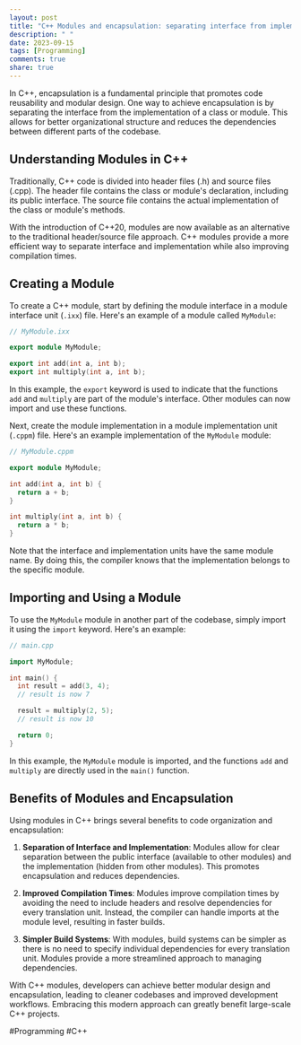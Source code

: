 ```yaml
---
layout: post
title: "C++ Modules and encapsulation: separating interface from implementation"
description: " "
date: 2023-09-15
tags: [Programming]
comments: true
share: true
---
```


In C++, encapsulation is a fundamental principle that promotes code reusability and modular design. One way to achieve encapsulation is by separating the interface from the implementation of a class or module. This allows for better organizational structure and reduces the dependencies between different parts of the codebase.

## Understanding Modules in C++

Traditionally, C++ code is divided into header files (.h) and source files (.cpp). The header file contains the class or module's declaration, including its public interface. The source file contains the actual implementation of the class or module's methods.

With the introduction of C++20, modules are now available as an alternative to the traditional header/source file approach. C++ modules provide a more efficient way to separate interface and implementation while also improving compilation times.

## Creating a Module

To create a C++ module, start by defining the module interface in a module interface unit (`.ixx`) file. Here's an example of a module called `MyModule`:

```cpp
// MyModule.ixx

export module MyModule;

export int add(int a, int b);
export int multiply(int a, int b);
```

In this example, the `export` keyword is used to indicate that the functions `add` and `multiply` are part of the module's interface. Other modules can now import and use these functions.

Next, create the module implementation in a module implementation unit (`.cppm`) file. Here's an example implementation of the `MyModule` module:

```cpp
// MyModule.cppm

export module MyModule;

int add(int a, int b) {
  return a + b;
}

int multiply(int a, int b) {
  return a * b;
}
```

Note that the interface and implementation units have the same module name. By doing this, the compiler knows that the implementation belongs to the specific module.

## Importing and Using a Module

To use the `MyModule` module in another part of the codebase, simply import it using the `import` keyword. Here's an example:

```cpp
// main.cpp

import MyModule;

int main() {
  int result = add(3, 4);
  // result is now 7

  result = multiply(2, 5);
  // result is now 10

  return 0;
}
```

In this example, the `MyModule` module is imported, and the functions `add` and `multiply` are directly used in the `main()` function.

## Benefits of Modules and Encapsulation

Using modules in C++ brings several benefits to code organization and encapsulation:

1. **Separation of Interface and Implementation**: Modules allow for clear separation between the public interface (available to other modules) and the implementation (hidden from other modules). This promotes encapsulation and reduces dependencies.

2. **Improved Compilation Times**: Modules improve compilation times by avoiding the need to include headers and resolve dependencies for every translation unit. Instead, the compiler can handle imports at the module level, resulting in faster builds.

3. **Simpler Build Systems**: With modules, build systems can be simpler as there is no need to specify individual dependencies for every translation unit. Modules provide a more streamlined approach to managing dependencies.

With C++ modules, developers can achieve better modular design and encapsulation, leading to cleaner codebases and improved development workflows. Embracing this modern approach can greatly benefit large-scale C++ projects.

#Programming #C++